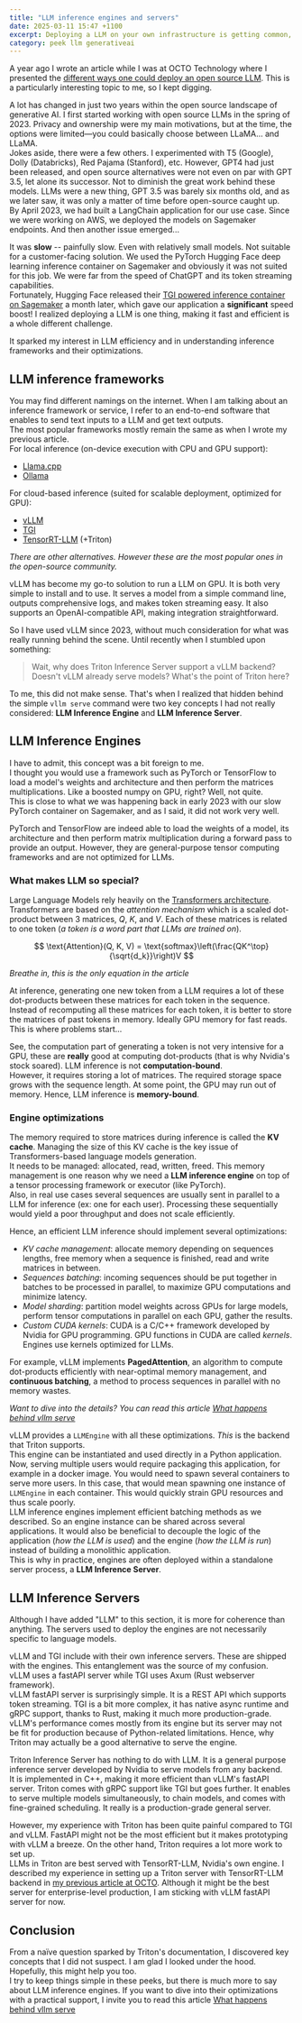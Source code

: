 ```yaml
---
title: "LLM inference engines and servers"
date: 2025-03-11 15:47 +1100
excerpt: Deploying a LLM on your own infrastructure is getting common, but how does it actually work?
category: peek llm generativeai
---
```

A year ago I wrote an article while I was at OCTO Technology where I presented the [different ways one could deploy an open source LLM](https://blog.octo.com/comment-utiliser-un-llm-open-source-1). This is a particularly interesting topic to me, so I kept digging.     
       
A lot has changed in just two years within the open source landscape of generative AI. I first started working with open source LLMs in the spring of 2023. Privacy and ownership were my main motivations, but at the time, the options were limited—you could basically choose between LLaMA… and LLaMA.      
Jokes aside, there were a few others. I experimented with T5 (Google), Dolly (Databricks), Red Pajama (Stanford), etc. However, GPT4 had just been released, and open source alternatives were not even on par with GPT 3.5, let alone its successor. Not to diminish the great work behind these models. LLMs were a new thing, GPT 3.5 was barely six months old, and as we later saw, it was only a matter of time before open-source caught up.     
By April 2023, we had built a LangChain application for our use case. Since we were working on AWS, we deployed the models on Sagemaker endpoints. And then another issue emerged...      
      
It was **slow** -- painfully slow. Even with relatively small models. Not suitable for a customer-facing solution. We used the PyTorch Hugging Face deep learning inference container on Sagemaker and obviously it was not suited for this job. We were far from the speed of ChatGPT and its token streaming capabilities.    
Fortunately, Hugging Face released their [TGI powered inference container on Sagemaker](https://huggingface.co/blog/sagemaker-huggingface-llm) a month later, which gave our application a **significant** speed boost! I realized deploying a LLM is one thing, making it fast and efficient is a whole different challenge.       
       
It sparked my interest in LLM efficiency and in understanding inference frameworks and their optimizations.
       
      
## LLM inference frameworks
     
You may find different namings on the internet. When I am talking about an inference framework or service, I refer to an end-to-end software that enables to send text inputs to a LLM and get text outputs.   
The most popular frameworks mostly remain the same as when I wrote my previous article.     
For local inference (on-device execution with CPU and GPU support):      
- [Llama.cpp](https://github.com/ggml-org/llama.cpp)
- [Ollama](https://github.com/ollama/ollama)
 
For cloud-based inference (suited for scalable deployment, optimized for GPU):      
- [vLLM](https://github.com/vllm-project/vllm)
- [TGI](https://github.com/huggingface/text-generation-inference)
- [TensorRT-LLM](https://github.com/NVIDIA/TensorRT-LLM) (+Triton)
      
*There are other alternatives. However these are the most popular ones in the open-source community.*     
             
vLLM has become my go-to solution to run a LLM on GPU. It is both very simple to install and to use. It serves a model from a simple command line, outputs comprehensive logs, and makes token streaming easy. It also supports an OpenAI-compatible API, making integration straightforward.        
      
So I have used vLLM since 2023, without much consideration for what was really running behind the scene. Until recently when I stumbled upon something:
> Wait, why does Triton Inference Server support a vLLM backend? Doesn't vLLM already serve models? What's the point of Triton here?      

To me, this did not make sense. That's when I realized that hidden behind the simple `vllm serve` command were two key concepts I had not really considered: **LLM Inference Engine** and **LLM Inference Server**.
     
      
## LLM Inference Engines
        
I have to admit, this concept was a bit foreign to me.       
I thought you would use a framework such as PyTorch or TensorFlow to load a model's weights and architecture and then perform the matrices multiplications. Like a boosted numpy on GPU, right? Well, not quite.   
This is close to what we was happening back in early 2023 with our slow PyTorch container on Sagemaker, and as I said, it did not work very well.   
       
PyTorch and TensorFlow are indeed able to load the weights of a model, its architecture and then perform matrix multiplication during a forward pass to provide an output. However, they are general-purpose tensor computing frameworks and are not optimized for LLMs.      
      
### What makes LLM so special?     
Large Language Models rely heavily  on the [Transformers architecture](https://research.google/blog/transformer-a-novel-neural-network-architecture-for-language-understanding/). Transformers are based on the *attention mechanism* which is a scaled dot-product between 3 matrices, $Q$, $K$, and $V$. Each of these matrices is related to one token (*a token is a word part that LLMs are trained on*).    
     
$$
\text{Attention}(Q, K, V) = \text{softmax}\left(\frac{QK^\top}{\sqrt{d_k}}\right)V
$$     
      
*Breathe in, this is the only equation in the article*   
    
At inference, generating one new token from a LLM requires a lot of these dot-products between these matrices for each token in the sequence.         
Instead of recomputing all these matrices for each token, it is better to store the matrices of past tokens in memory. Ideally GPU memory for fast reads. This is where problems start...    
       
See, the computation part of generating a token is not very intensive for a GPU, these are **really** good at computing dot-products (that is why Nvidia's stock soared). LLM inference is not **computation-bound**.    
However, it requires storing a lot of matrices. The required storage space grows with the sequence length. At some point, the GPU may run out of memory. Hence, LLM inference is **memory-bound**.


### Engine optimizations

The memory required to store matrices during inference is called the **KV cache**. Managing the size of this KV cache is the key issue of Transformers-based language models generation.      
It needs to be managed: allocated, read, written, freed. This memory management is one reason why we need a **LLM inference engine** on top of a tensor processing framework or executor (like PyTorch).   
Also, in real use cases several sequences are usually sent in parallel to a LLM for inference (ex: one for each user). Processing these sequentially would yield a poor throughput and does not scale efficiently.
      
Hence, an efficient LLM inference should implement several optimizations:  
- *KV cache management*: allocate memory depending on sequences lengths, free memory when a sequence is finished, read and write matrices in between.
- *Sequences batching*: incoming sequences should be put together in batches to be processed in parallel, to maximize GPU computations and minimize latency.
- *Model sharding*: partition model weights across GPUs for large models, perform tensor computations in parallel on each GPU, gather the results.
- *Custom CUDA kernels*: CUDA is a C/C++ framework developed by Nvidia for GPU programming. GPU functions in CUDA are called *kernels*. Engines use kernels optimized for LLMs.

For example, vLLM implements **PagedAttention**, an algorithm to compute dot-products efficiently with near-optimal memory management, and **continuous batching**, a method to process sequences in parallel with no memory wastes.    

*Want to dive into the details? You can read this article [What happens behind vllm serve](https://www.otterpeeks.com/dives/behind-vllm-serve/)*
      
vLLM provides a `LLMEngine` with all these optimizations. *This* is the backend that Triton supports.    
This engine can be instantiated and used directly in a Python application. Now, serving multiple users would require packaging this application, for example in a docker image. You would need to spawn several containers to serve more users. In this case, that would mean spawning one instance of `LLMEngine` in each container. This would quickly strain GPU resources and thus scale poorly.   
LLM inference engines implement efficient batching methods as we described. So an engine instance can be shared across several applications. It would also be beneficial to decouple the logic of the application (*how the LLM is used*) and the engine (*how the LLM is run*) instead of building a monolithic application.     
This is why in practice, engines are often deployed within a standalone server process, a **LLM Inference Server**.

## LLM Inference Servers
    
Although I have added "LLM" to this section, it is more for coherence than anything. The servers used to deploy the engines are not necessarily specific to language models.         
     
vLLM and TGI include with their own inference servers. These are shipped with the engines. This entanglement was the source of my confusion.   
vLLM uses a fastAPI server while TGI uses Axum (Rust webserver framework).    
vLLM fastAPI server is surprisingly simple. It is a REST API which supports token streaming. TGI is a bit more complex, it has native async runtime and gRPC support, thanks to Rust, making it much more production-grade.    
vLLM's performance comes mostly from its engine but its server may not be fit for production because of Python-related limitations. Hence, why Triton may actually be a good alternative to serve the engine.    
      
Triton Inference Server has nothing to do with LLM. It is a general purpose inference server developed by Nvidia to serve models from any backend.    
It is implemented in C++, making it more efficient than vLLM's fastAPI server. Triton comes with gRPC support like TGI but goes further. It enables to serve multiple models simultaneously, to chain models, and comes with fine-grained scheduling. It really is a production-grade general server.
    
However, my experience with Triton has been quite painful compared to TGI and vLLM. FastAPI might not be the most efficient but it makes prototyping with vLLM a breeze. On the other hand, Triton requires a lot more work to set up.     
LLMs in Triton are best served with TensorRT-LLM, Nvidia's own engine. I described my experience in setting up a Triton server with TensorRT-LLM backend in [my previous article at OCTO](https://blog.octo.com/comment-utiliser-un-llm-open-source-1). Although it might be the best server for enterprise-level production, I am sticking with vLLM fastAPI server for now.

## Conclusion

From a naïve question sparked by Triton's documentation, I discovered key concepts that I did not suspect. I am glad I looked under the hood. Hopefully, this might help you too.    
I try to keep things simple in these peeks, but there is much more to say about LLM inference engines. If you want to dive into their optimizations with a practical support, I invite you to read this article [What happens behind vllm serve](https://www.otterpeeks.com/dives/behind-vllm-serve/)

